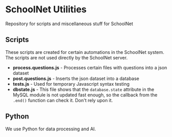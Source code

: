 # SchoolNet Utilities
Repository for scripts and miscellaneous stuff for SchoolNet

## Scripts

These scripts are created for certain automations in the SchoolNet system.
The scripts are not used directly by the SchoolNet server.

* **process.questions.js** - Processes certain files with questions into a json dataset
* **post.questions.js** - Inserts the json dataset into a database
* **tests.js** - Used for temporary Javascript syntax testing
* **dbstate.js** - This file shows that the `database.state` attribute in the MySQL module is not updated fast enough, so the callback from the `.end()` function can check it. Don't rely upon it.

## Python

We use Python for data processing and AI.